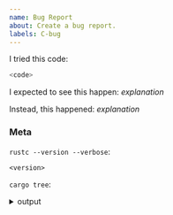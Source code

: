 ```yaml
---
name: Bug Report
about: Create a bug report.
labels: C-bug
---
```

<!--
Thank you for filing a bug report! 🐛 Please provide a short summary of the bug,
along with any information you feel relevant to replicating the bug.
-->

I tried this code:

```rust
<code>
```

I expected to see this happen: *explanation*

Instead, this happened: *explanation*

### Meta

`rustc --version --verbose`:
```
<version>
```

<!--
`cargo tree` subcommand is available by default since the 1.44 release.
If you using an older compiler, you could install it from crates.io:
https://crates.io/crates/cargo-tree
-->

`cargo tree`:
<details><summary>output</summary>
<p>

```
<dependencies>
```

</p>
</details>
